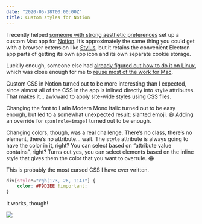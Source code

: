 ```yaml
---
date: "2020-05-18T00:00:00Z"
title: Custom styles for Notion
---
```


I recently helped [someone with strong aesthetic preferences](https://instagram.com/sailorhg) set up a custom Mac app for [Notion](https://notion.so). It’s approximately the same thing you could get with a browser extension like [Stylus](https://add0n.com/stylus.html), but it retains the convenient Electron app parts of getting its own app icon and its own separate cookie storage. 

Luckily enough, someone else had [already figured out how to do it on Linux](https://github.com/Peter-JanGootzen/notion-custom-css-builder), which was close enough for me to [reuse most of the work for Mac](https://github.com/indirect/notion-custom-css-builder).

Custom CSS in Notion turned out to be more interesting than I expected, since almost all of the CSS in the app is inlined directly into `style` attributes. That makes it… awkward to apply site-wide styles using CSS files.

Changing the font to Latin Modern Mono Italic turned out to be easy enough, but led to a somewhat unexpected result: slanted emoji. 😆 Adding an override for `span[role=image]` turned out to be enough.

Changing colors, though, was a real challenge. There’s no class, there’s no element, there’s no attribute… wait. The `style` attribute is always going to have the color in it, right? You can select based on “attribute value contains”, right? Turns out yes, you can select elements based on the inline style that gives them the color that you want to overrule. 😂

This is probably the most cursed CSS I have ever written.

```css
div[style*="rgb(173, 26, 114)"] {
    color: #F9D2EE !important;
}
```

It works, though!

<img src="https://andre.arko.net/2020/05/18/custom-styles-for-notion/screenshot.png">
